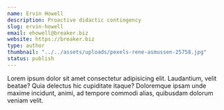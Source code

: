 ```yaml
---
name: Ervin Howell
description: Proactive didactic contingency
slug: ervin-howell
email: ehowell@breaker.biz
website: https://breaker.biz
type: author
thumbnail: "../../assets/uploads/pexels-rene-asmussen-25758.jpg"
status: publish
---
```


Lorem ipsum dolor sit amet consectetur adipisicing elit. Laudantium, velit beatae? Quia delectus hic cupiditate itaque? Doloremque ipsam unde maxime incidunt, animi, ad tempore commodi alias, quibusdam dolorum veniam velit.